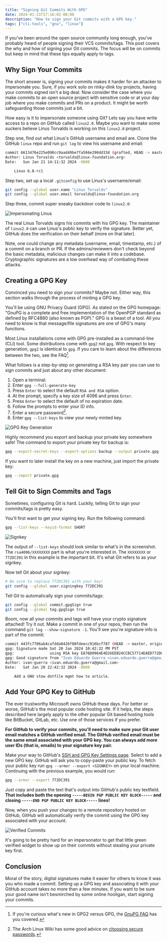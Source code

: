 ```yaml
---
title: "Signing Git Commits With GPG"
date: 2024-01-21T17:16:02-08:00
description: "How to sign your Git commits with a GPG key."
tags: ["cli-tools", "gnu", "linux"]
---
```


If you've been around the open source community long enough, you've probably
heard of people signing their VCS commits/tags. This post covers the why and how
of signing your Git commits. The focus will be on commits but keep in mind that
these tips equally apply to tags.

## Why Sign Your Commits

The short answer is, signing your commits makes it harder for an attacker to
impersonate you. Sure, if you work solo on rinky-dink toy projects, having your
commits signed isn't a big deal. Now consider the case where you make commits to
an open source project with sensitive code or at your day job where you make
commits and PRs on a product. It might be worth safeguarding those commits just
a bit.

How easy is it to impersonate someone using Git? Lets say you have write access
to a repo on GitHub called `linux2.0`. Maybe you want to make some suckers
believe Linus Torvalds is working on this `linux2.0` project. 

Step one, find out what Linus's GitHub username and email are. Clone the GitHub
`linux` repo and run `git log` to view his username and email:

```bash
commit 6613476e225e090cc9aad49be7fa504e290dd33d (grafted, HEAD -> master, tag: v6.8-rc1, origin/master, origin/HEAD)
Author: Linus Torvalds <torvalds@linux-foundation.org>
Date:   Sun Jan 21 14:11:32 2024 -0800

    Linux 6.8-rc1
```

Step two, set up a local `.gitconfig` to use Linus's username/email:

```bash
git config --global user.name "Linus Torvalds"
git config --global user.email torvalds@linux-foundation.org
```

Step three, commit super sneaky backdoor code to `linux2.0`:

![Impersonating Linus](/posts/signing-git-commits-with-gpg/impersonation.png#center)

The real Linus Torvalds signs his commits with his GPG key. The maintainer of
`linux2.0` can use Linus's public key to verify the signature. Better yet,
GitHub does the verification on their behalf (more on that later).

Note, one could change any metadata (username, email, timestamp, etc.) of a
commit on a branch or PR. If the admins/reviewers don't check beyond the basic
metadata, malicious changes can make it into a codebase. Cryptographic
signatures are a low overhead way of combating these attacks.

## Creating a GPG Key

Convinced you need to sign your commits? Maybe not. Either way, this section
walks through the process of minting a GPG key.

You'll be using GNU Privacy Guard (GPG). As stated on the GPG homepage: "GnuPG
is a complete and free implementation of the OpenPGP standard as defined by
RFC4880 (also known as PGP)." GPG is a beast of a tool. All you need to know is
that message/file signatures are one of GPG's many functions.

Most Linux installations come with GPG pre-installed as a command-line (CLI)
tool. Some distributions come with `gpg2` not `gpg`. With respect to key
generation, `gpg2` is identical to `gpg`. If you care to learn about the
differences between the two, see the FAQ[^1].

What follows is a step-by-step on generating a RSA key pair you can use to sign
commits and just about any other document:

1. Open a terminal.
2. Enter `gpg --full-generate-key`
3. Press `Enter` to select the default `RSA and RSA` option.
4. At the prompt, specify a key size of 4096 and press `Enter`.
5. Press `Enter` to select the default of no expiration date.
6. Follow the prompts to enter your ID info.
7. Enter a secure password[^2].
8. Enter `gpg --list-keys` to view your newly minted key.

![GPG Key Generation](/posts/signing-git-commits-with-gpg/keygen.png#center)

Highly recommend you export and backup your private key somewhere safe! The
command to export your private key for backup is:

```bash
gpg --export-secret-keys --export-options backup --output private.gpg
```

If you want to later install the key on a new machine, just import the private
key:

```bash
gpg --import private.gpg
```

## Tell Git to Sign Commits and Tags

Sometimes, configuring Git is hard. Luckily, telling Git to sign your
commits/tags is pretty easy.

You'll first want to get your signing key. Run the following command:

```bash
gpg --list-keys --keyid-format SHORT
```

![Signkey](/posts/signing-git-commits-with-gpg/signkey.png#center)

The output of `--list-keys` should look similar to what's in the screenshot. The
`rsa4096/XXXXXXXX` part is what you're interested in. The `XXXXXXXX` or
`772DC391` in this example is the important bit. It's what Git refers to as your
signkey.

Now tell Git about your signkey:

```bash
# Be sure to replace 772DC391 with your key!
git config --global user.signingkey 772DC391
```

Tell Git to automatically sign your commits/tags:

```bash
git config --global commit.gpgSign true
git config --global tag.gpgSign true
```

Boom, now all your commits and tags will have your crypto signature attached!
Try it out. Make a commit in one of your repos, then run the command `git log
--show-signature -1`. You'll see you're signature info is part of the commit:

```bash
commit 443fc7706ab4cafdda0426f88fdeecc916bcf787 (HEAD -> master, origin/master)
gpg: Signature made Sat 20 Jan 2024 10:42:32 PM PST
gpg:                using RSA key EA76D0964E4D26EEB24CCBC57714EAED772DC391
gpg: Good signature from "Ivan Eduardo Guerra <ivan.eduardo.guerra@gmail.com>" [ultimate]
Author: ivan-guerra <ivan.eduardo.guerra@gmail.com>
Date:   Sat Jan 20 22:42:32 2024 -0800

    Add a GNU stow dotfile mgmt how to article.
```

## Add Your GPG Key to GitHub

The ever trustworthy Microsoft owns GitHub these days. For better or worse,
GitHub's the most popular code hosting site. If it helps, the steps described
here largely apply to the other popular Git based hosting tools like BitBucket,
GitLab, etc. Use one of those services if you prefer.

**For GitHub to verify your commits, you'll need to make sure your Git user
email matches a GitHub verified email. The GitHub verified email must be the
same email associated with your GPG key. You can always add more user IDs (that
is, emails) to your signature key pair.** 

Make your way to GitHub's [SSH and GPG Key Settings page][3]. Select to add a
new GPG key. GitHub will ask you to copy-paste your public key. To fetch your
public key run `gpg --armor --export <SIGNKEY>` on your local machine.
Continuing with the previous example, you would run:

```bash
gpg --armor --export 772DC391
```

Just copy and paste the text that's output into GitHub's public key textfield.
**That includes both the opening `-----BEGIN PGP PUBLIC KEY BLOCK-----` and
closing `-----END PGP PUBLIC KEY BLOCK-----` lines!**

Now, when you push your changes to a remote repository hosted on GitHub, GitHub
will automatically verify the commit using the GPG key associated with your
account.

![Verified Commits](/posts/signing-git-commits-with-gpg/verified.png#center)

It's going to be pretty hard for an impersonator to get that little green
verified widget to show up on their commits without stealing your private key
first.

## Conclusion

Moral of the story, digital signatures make it easier for others to know it was
you who made a commit. Setting up a GPG key and associating it with your GitHub
account takes no more than a few minutes. If you want to be sure your good name
isn't besmirched by some online hooligan, start signing your commits.

[1]: https://www.gnupg.org/faq/whats-new-in-2.1.html
[2]: https://wiki.archlinux.org/title/security#Choosing_secure_passwords
[3]: https://github.com/settings/keys

[^1]: If you're curious what's new in GPG2 versus GPG, the [GnuPG FAQ][1] has
    you covered.
[^2]: The Arch Linux Wiki has some good advice on [choosing secure
    passwords][2].
